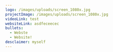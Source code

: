 ```yaml
---
logo: /images/uploads/screen_1080x.jpg
projectImage: /images/uploads/screen_1080x.jpg
videoLink: test
websiteLink: asdfeceecec
bullets:
  - Webste
  - Website!
desclaimer: myself
---
```

